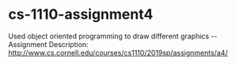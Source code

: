 # cs-1110-assignment4
Used object oriented programming to draw different graphics -- Assignment Description: http://www.cs.cornell.edu/courses/cs1110/2019sp/assignments/a4/
